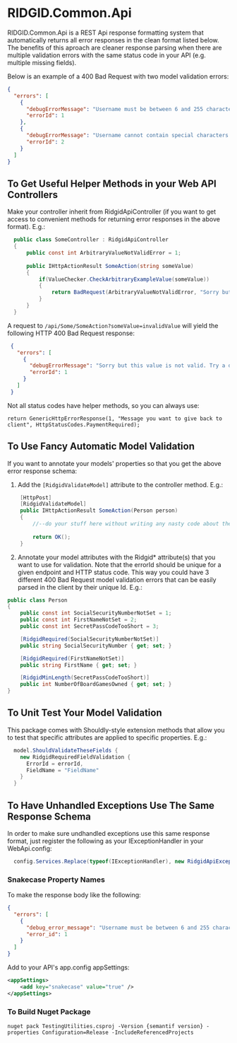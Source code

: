 # RIDGID.Common.Api
RIDGID.Common.Api is a REST Api response formatting system that automatically returns all error responses in the clean format listed below. The benefits of this aproach are cleaner response parsing when there are multiple validation errors with the same status code in your API (e.g. multiple missing fields).

Below is an example of a 400 Bad Request with two model validation errors:

```json
{
  "errors": [    
    {
      "debugErrorMessage": "Username must be between 6 and 255 characters long.",
      "errorId": 1
    },
    {
      "debugErrorMessage": "Username cannot contain special characters.",
      "errorId": 2
    }
  ]
}
```
## To Get Useful Helper Methods in your Web API Controllers
Make your controller inherit from RidgidApiController (if you want to get access to convenient methods for returning error responses in the above format). E.g.:
  ```C#
    public class SomeController : RidgidApiController
    {
        public const int ArbitraryValueNotValidError = 1;
        
        public IHttpActionResult SomeAction(string someValue)
        {
            if(ValueChecker.CheckArbitraryExampleValue(someValue))
            {
                return BadRequest(ArbitraryValueNotValidError, "Sorry but this value is not valid. Try a different one.");
            }
        }
    }
  ```
   A request to ```/api/Some/SomeAction?someValue=invalidValue``` will yield the following HTTP 400 Bad Request response:
    
   ```json
    {
      "errors": [    
        {
          "debugErrorMessage": "Sorry but this value is not valid. Try a different one.",
          "errorId": 1
        }
      ]
    }
  ```
  
  Not all status codes have helper methods, so you can always use:

 ```return GenericHttpErrorResponse(1, "Message you want to give back to client", HttpStatusCodes.PaymentRequired);```

## To Use Fancy Automatic Model Validation
If you want to annotate your models' properties so that you get the above error response schema:
1. Add the `[RidgidValidateModel]` attribute to the controller method. E.g.:

```C#
    [HttpPost]
    [RidgidValidateModel]
    public IHttpActionResult SomeAction(Person person)
    {
        //--do your stuff here without writing any nasty code about the model state or returning different status codes
        
        return OK();
    }

```
2. Annotate your model attributes with the Ridgid* attribute(s) that you want to use for validation. Note that the errorId should be unique for a given endpoint and HTTP status code. 
This way you could have 3 different 400 Bad Request model validation errors that can be easily parsed in the client by their unique Id. E.g.:

```C#
public class Person
{
    public const int SocialSecurityNumberNotSet = 1;
    public const int FirstNameNotSet = 2;
    public const int SecretPassCodeTooShort = 3; 

    [RidgidRequired(SocialSecurityNumberNotSet)]
    public string SocialSecurityNumber { get; set; }

    [RidgidRequired(FirstNameNotSet)]
    public string FirstName { get; set; }

    [RidgidMinLength(SecretPassCodeTooShort)]
    public int NumberOfBoardGamesOwned { get; set; }
}
```

## To Unit Test Your Model Validation
This package comes with Shouldly-style extension methods that allow you to test that specific attributes are applied to specific properties. E.g.:

```C#
  model.ShouldValidateTheseFields {
    new RidgidRequiredFieldValidation {
      ErrorId = errorId,
      FieldName = "FieldName"
    }
  }
```
    
## To Have Unhandled Exceptions Use The Same Response Schema
In order to make sure undhandled exceptions use this same response format, just register the following as your IExceptionHandler in your WebApi.config:

```C#
  config.Services.Replace(typeof(IExceptionHandler), new RidgidApiExceptionHandler());
```
 
### Snakecase Property Names
To make the response body like the following:

```json
{
  "errors": [    
    {
      "debug_error_message": "Username must be between 6 and 255 characters long.",
      "error_id": 1
    }
  ]
}
```

Add to your API's app.config appSettings:

```xml
<appSettings>
    <add key="snakecase" value="true" />
</appSettings>
```

 ### To Build Nuget Package
 ```nuget pack TestingUtilities.csproj -Version {semantif version} -properties Configuration=Release -IncludeReferencedProjects```
 
